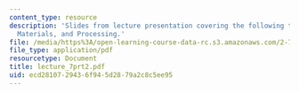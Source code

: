 ```yaml
---
content_type: resource
description: 'Slides from lecture presentation covering the following topics: Piezoelectricity,
  Materials, and Processing.'
file: /media/https%3A/open-learning-course-data-rc.s3.amazonaws.com/2-76-multi-scale-system-design-fall-2004/ecd2810729436f945d2879a2c8c5ee95_lecture_7prt2.pdf
file_type: application/pdf
resourcetype: Document
title: lecture_7prt2.pdf
uid: ecd28107-2943-6f94-5d28-79a2c8c5ee95
---
```


